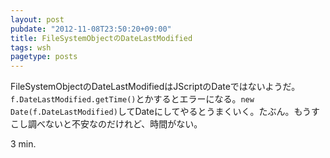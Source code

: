 ```yaml
---
layout: post
pubdate: "2012-11-08T23:50:20+09:00"
title: FileSystemObjectのDateLastModified
tags: wsh
pagetype: posts
---
```

FileSystemObjectのDateLastModifiedはJScriptのDateではないようだ。`f.DateLastModified.getTime()`とかするとエラーになる。`new Date(f.DateLastModified)`してDateにしてやるとうまくいく。たぶん。もうすこし調べないと不安なのだけれど、時間がない。

3 min.
